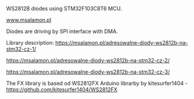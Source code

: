 WS2812B diodes using STM32F103C8T6 MCU.

www.msalamon.pl

Diodes are driving by SPI interface with DMA.

Library description:
https://msalamon.pl/adresowalne-diody-ws2812b-na-stm32-cz-1/

https://msalamon.pl/adresowalne-diody-ws2812b-na-stm32-cz-2/

https://msalamon.pl/adresowalne-diody-ws2812b-na-stm32-cz-3/

The FX library is based od WS2812FX Arduino librarby by kitesurfer1404 - https://github.com/kitesurfer1404/WS2812FX


